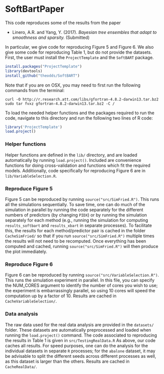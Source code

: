 # SoftBartPaper

This code reproduces some of the results from the paper 

-   Linero, A.R. and Yang, Y. (2017). *Bayesian tree ensembles that adapt to smoothness and sparsity.* (Submitted)

In particular, we give code for reproducing Figure 5 and Figure 6. We also give some code for reproducing Table 1, but do not provide the datasets. First, the user must install the `ProjectTemplate` and the `SoftBART` package. 

```r
install.packages("ProjectTemplate")
library(devtools)
install_github("theodds/SoftBART")
```

Note that if you are on OSX, you may need to first run the following commands from the terminal:

    curl -O http://r.research.att.com/libs/gfortran-4.8.2-darwin13.tar.bz2
    sudo tar fvxz gfortran-4.8.2-darwin13.tar.bz2 -C /

To load the needed helper functions and the packages required to run the code, navigate to this directory and run the following two lines of R code: 

```r
library('ProjectTemplate')
load.project()
```

### Helper functions

Helper functions are defined in the `lib/` directory, and are loaded automatically by running `load.project()`. Included are convenience functions for doing cross-validation and functions which fit the required models. Additionally, code specifically for reproducing Figure 6 are in `lib/VariableSelection.R`.

### Reproduce Figure 5

Figure 5 can be reproduced by running `source("src/SimFried.R")`. This runs all the simulations sequentially. To save time, one can do much of the simulation in parallel by running the code separately for the different numbers of predictors (by changing `PIDX`) or by running the simulation separately for each method (e.g., running the simulation for computing `results_softbart` and `results_xbart` in separate processes). To facilitate this, the results for each method/predictor pair is cached in the folder `CacheSimFried/` so that if you run `source("src/SimFried.R")` multiple times the results will not need to be recomputed. Once everything has been computed and cached, running `source("src/SimFried.R")` will then produce the plot immediately.

### Reproduce Figure 6 

Figure 6 can be reproduced by running `source("src/VariableSelection.R")`. This runs the simulation experiment in parallel. In this file, you can specify the NUM_CORES argument to identify the number of cores you wish to use; the experiment is embarrassingly parallel, so using 10 cores will speed the computation up by a factor of 10. Results are cached in `CacheVariableSelection/`. 

### Data analysis

The raw data used for the real data analysis are provided in the `datasets/` folder. These datasets are automatically preprocessed and loaded when running the `load.project()` command. The code associated to reproducing the results in Table 1 is given in `src/TestingRealData.R` As above, our code caches all results. For speed purposes, one can do the analysis for the individual datasets in separate `R` processes; for the `abalone` dataset, it may be advisable to split the different seeds across different processes as well, as this dataset is larger than the others. Results are cached in `CacheRealData/`. 
